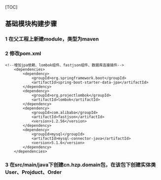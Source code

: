 [TOC]
## 基础模块构建步骤
### 1 在父工程上新建module，类型为maven
### 2 修改pom.xml
```
<!--增加jpa依赖、lombok组件、fastjson组件、数据库连接插件-->
    <dependencies>
        <dependency>
            <groupId>org.springframework.boot</groupId>
            <artifactId>spring-boot-starter-data-jpa</artifactId>
        </dependency>
        <dependency>
            <groupId>org.projectlombok</groupId>
            <artifactId>lombok</artifactId>
        </dependency>
        <dependency>
            <groupId>com.alibaba</groupId>
            <artifactId>fastjson</artifactId>
            <version>1.2.56</version>
        </dependency>
        <dependency>
            <groupId>mysql</groupId>
            <artifactId>mysql-connector-java</artifactId>
            <version>5.1.6</version>
        </dependency>
    </dependencies>
```
### 3 在src/main/java下创建cn.hzp.domain包，在该包下创建实体类User、Projduct、Order